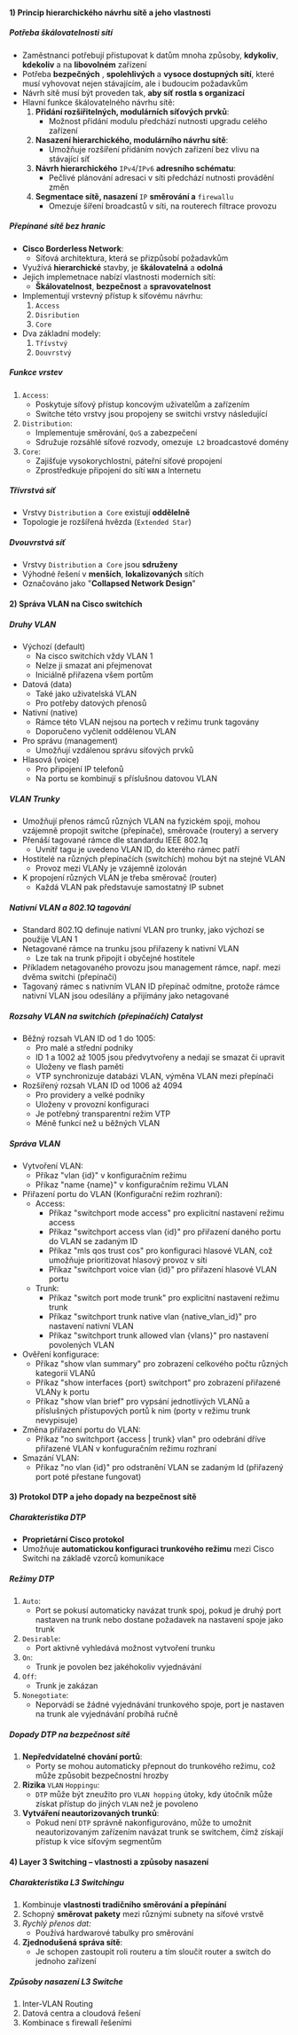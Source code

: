 #### 1) Princip hierarchického návrhu sítě a jeho vlastnosti
##### Potřeba škálovatelnosti sítí
- Zaměstnanci potřebují přistupovat k datům mnoha způsoby, **kdykoliv**, **kdekoliv** a na **libovolném** zařízení
- Potřeba **bezpečných** , **spolehlivých** a **vysoce dostupných sítí**, které musí vyhovovat nejen stávajícím, ale i budoucím požadavkům
- Návrh sítě musí být proveden tak, **aby síť rostla s organizací**
- Hlavní funkce škálovatelného návrhu sítě:
	1) **Přidání rozšiřitelných, modulárních síťových prvků**:
		- Možnost přidání modulu předchází nutnosti upgradu celého zařízení
	2) **Nasazení hierarchického, modulárního návrhu sítě**:
		- Umožňuje rozšíření přidáním nových zařízení bez vlivu na stávající síť
	3) **Návrh hierarchického** `IPv4`/`IPv6` **adresního schématu**:
		- Pečlivé plánování adresaci v síti předchází nutnosti provádění změn
	4) **Segmentace sítě, nasazení** `IP` **směrování a** `firewallu`
		- Omezuje šíření broadcastů v síti, na routerech filtrace provozu
##### Přepínané sítě bez hranic
- **Cisco Borderless Network**:
	- Síťová architektura, která se přizpůsobí požadavkům
- Využívá **hierarchické** stavby, je **škálovatelná** a **odolná**
- Jejich implemetnace nabízí vlastnosti moderních sítí:
	- **Škálovatelnost**, **bezpečnost** a **spravovatelnost**
- Implementují vrstevný přístup k síťovému návrhu:
	1) `Access`
	2) `Disribution`
	3) `Core`
- Dva základní modely:
	1) `Třívstvý`
	2) `Douvrstvý`
##### Funkce vrstev
1) `Access`:
	- Poskytuje síťový přístup koncovým uživatelům a zařízením
	- Switche této vrstvy jsou propojeny se switchi vrstvy následující
2) `Distribution`:
	- Implementuje směrování, `QoS` a zabezpečení
	- Sdružuje rozsáhlé síťové rozvody, omezuje` L2` broadcastové domény
3) `Core`:
	- Zajišťuje vysokorychlostní, páteřní síťové propojení
	- Zprostředkuje připojení do sítí `WAN` a Internetu
##### Třívrstvá síť
- Vrstvy `Distribution` a` Core` existují **oddělelně**
- Topologie je rozšířená hvězda (`Extended Star`)
##### Dvouvrstvá síť
- Vrstvy `Distribution` a` Core` jsou **sdruženy**
- Výhodné řešení v **menších**, **lokalizovaných** sítích
- Označováno jako "**Collapsed Network Design**"
#### 2) Správa VLAN na Cisco switchích

##### Druhy VLAN
- Výchozí (default)
	- Na cisco switchích vždy VLAN 1
	- Nelze ji smazat ani přejmenovat
	- Iniciálně přiřazena všem portům
- Datová (data)
	- Také jako uživatelská VLAN
	- Pro potřeby datových přenosů
- Nativní (native)
	- Rámce této VLAN nejsou na portech v režimu trunk tagovány
	- Doporučeno vyčlenit oddělenou VLAN
- Pro správu (management)
	- Umožňují vzdálenou správu síťových prvků
- Hlasová (voice)
	- Pro připojení IP telefonů
	- Na portu se kombinují s příslušnou datovou VLAN

##### VLAN Trunky
- Umožňují přenos rámců různých VLAN na fyzickém spoji, mohou vzájemně propojit switche (přepínače), směrovače (routery) a servery
- Přenáší tagované rámce dle standardu IEEE 802.1q
	- Uvnitř tagu je uvedeno VLAN ID, do kterého rámec patří
- Hostitelé na různých přepínačích (switchích) mohou být na stejné VLAN
	- Provoz mezi VLANy je vzájemně izolován
- K propojení různých VLAN je třeba směrovač (router)
	- Každá VLAN pak představuje samostatný IP subnet

##### Nativní VLAN a 802.1Q tagování
- Standard 802.1Q definuje nativní VLAN pro trunky, jako výchozí se použije VLAN 1
- Netagované rámce na trunku jsou přiřazeny k nativní VLAN
	- Lze tak na trunk připojit i obyčejné hostitele
- Příkladem netagovaného provozu jsou management rámce, např. mezi dvěma switchi (přepínači)
- Tagovaný rámec s nativním VLAN ID přepínač odmítne, protože rámce nativní VLAN jsou odesílány a přijímány jako netagované

##### Rozsahy VLAN na switchích (přepínačích) Catalyst
- Běžný rozsah VLAN ID od 1 do 1005:
	- Pro malé a střední podniky
	- ID 1 a 1002 až 1005 jsou předvytvořeny a nedají se smazat či upravit
	- Uloženy ve flash paměti
	- VTP synchronizuje databázi VLAN, výměna VLAN mezi přepínači
- Rozšířený rozsah VLAN ID od 1006 až 4094
	- Pro providery a velké podniky
	- Uloženy v provozní konfiguraci
	- Je potřebný transparentní režim VTP
	- Méně funkcí než u běžných VLAN

##### Správa VLAN
- Vytvoření VLAN:
	- Příkaz "vlan {id}" v konfiguračním režimu
	- Příkaz "name {name}" v konfiguračním režimu VLAN
- Přiřazení portu do VLAN (Konfigurační režim rozhraní):
	- Access:
		- Příkaz "switchport mode access" pro explicitní nastavení režimu access 
		- Příkaz "switchport access vlan {id}" pro přiřazení daného portu do VLAN se zadaným ID 
		- Příkaz "mls qos trust cos" pro konfiguraci hlasové VLAN, což umožňuje prioritizovat hlasový provoz v síti
		- Příkaz "switchport voice vlan {id}" pro přiřazení hlasové VLAN portu
	- Trunk:
		- Příkaz "switch port mode trunk" pro explicitní nastavení režimu trunk
		- Příkaz "switchport trunk native vlan {native_vlan_id}" pro nastavení nativní VLAN
		- Příkaz "switchport trunk allowed vlan {vlans}" pro nastavení povolených VLAN
- Ověření konfigurace:
	- Příkaz "show vlan summary" pro zobrazení celkového počtu různých kategorií VLANů
	- Příkaz "show interfaces {port} switchport" pro zobrazení přiřazené VLANy k portu
	- Příkaz "show vlan brief" pro vypsání jednotlivých VLANů a příslušných přístupových portů k nim (porty v režimu trunk nevypisuje)
- Změna přiřazení portu do VLAN:
	- Příkaz "no switchport {access | trunk} vlan" pro odebrání dříve přiřazené VLAN v konfuguračním režimu rozhraní
- Smazání VLAN:
	- Příkaz "no vlan {id}" pro odstranění VLAN se zadaným Id (přiřazený port poté přestane fungovat)

#### 3) Protokol DTP a jeho dopady na bezpečnost sítě
##### Charakteristika DTP
- **Proprietární Cisco protokol**
- Umožňuje **automatickou konfiguraci trunkového režimu** mezi Cisco Switchi na základě vzorců komunikace
##### Režimy DTP
1) `Auto`:
	- Port se pokusí automaticky navázat trunk spoj, pokud je druhý port nastaven na trunk nebo dostane požadavek na nastavení spoje jako trunk
2) `Desirable`:
	- Port aktivně vyhledává možnost vytvoření trunku
3) `On`:
	- Trunk je povolen bez jakéhokoliv vyjednávání
4) `Off`:
	- Trunk je zakázan
5) `Nonegotiate`:
	- Neporvádí se žádné vyjednávání trunkového spoje, port je nastaven na trunk ale vyjednávání probíhá ručně
##### Dopady DTP na bezpečnost sítě
1) **Nepředvídatelné chování portů**:
	- Porty se mohou automaticky přepnout do trunkového režimu, což může způsobit bezpečnostní hrozby
2) **Rizika** `VLAN` `Hoppingu`:
	- `DTP` může být zneužito pro `VLAN hopping` útoky, kdy útočník může získat přístup do jiných `VLAN` než je povoleno
3) **Vytváření neautorizovaných trunků**:
	- Pokud není `DTP` správně nakonfigurováno, může to umožnit neautorizovaným zařízením navázat trunk se switchem, čímž získají přístup k více síťovým segmentům
#### 4) Layer 3 Switching – vlastnosti a způsoby nasazení
##### Charakteristika L3 Switchingu
1) Kombinuje **vlastnosti tradičního směrování a přepínání**
2) Schopný **směrovat pakety** mezi různými subnety na síťové vrstvě
3) **Rychlý přenos dat*:*
	- Používá hardwarové tabulky pro směrování
4) **Zjednodušená správa sítě**:
	- Je schopen zastoupit roli routeru a tím sloučit router a switch do jednoho zařízení
##### Způsoby nasazení L3 Switche
1) Inter-VLAN Routing
2) Datová centra a cloudová řešení
3) Kombinace s firewall řešeními